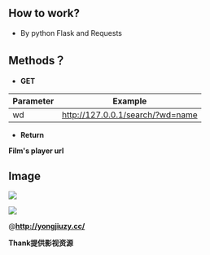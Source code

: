 ## How to work?

- By python Flask and Requests

## Methods？

- **GET**

Parameter | Example
----------|--------
wd        |http://127.0.0.1/search/?wd=name

- **Return**

**Film's player url**

## Image

![](http://ww1.sinaimg.cn/large/0072BNKcly1fzfcsi2po7j30vl03pt95.jpg)

![](http://ww1.sinaimg.cn/large/0072BNKcly1fzfcsmdoipj30t90663yv.jpg)


@**http://yongjiuzy.cc/**

**Thank提供影视资源**
